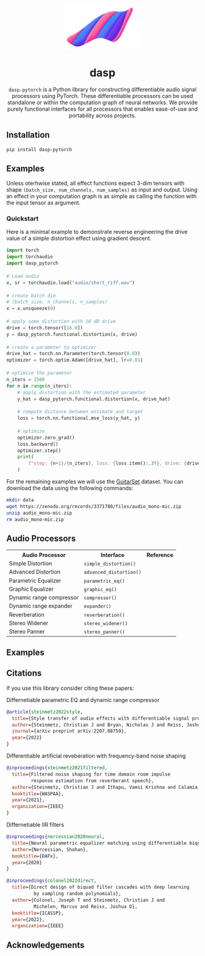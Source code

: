 <div align="center">

<img src="docs/assets/dasp-no-bg.png" width="200px">

# dasp
`dasp-pytorch` is a Python library for constructing differentiable audio signal processors using PyTorch. These differentiable processors can be used standalone or within the computation graph of neural networks. We provide purely functional interfaces for all processors that enables ease-of-use and portability across projects. 

</div>


## Installation 

```
pip install dasp-pytorch
```

## Examples

Unless oterhwise stated, all effect functions expect 3-dim tensors with shape `(batch_size, num_channels, num_samples)` as input and output. Using an effect in your computation graph is as simple as calling the function with the input tensor as argument. 

### Quickstart

Here is a minimal example to demonstrate reverse engineering the drive value of a simple distortion effect using gradient descent. 

```python
import torch
import torchaudio
import dasp_pytorch

# Load audio
x, sr = torchaudio.load("audio/short_riff.wav")

# create batch dim
# (batch_size, n_channels, n_samples)
x = x.unsqueeze(0)

# apply some distortion with 16 dB drive
drive = torch.tensor([16.0])
y = dasp_pytorch.functional.distortion(x, drive)

# create a parameter to optimizer
drive_hat = torch.nn.Parameter(torch.tensor(0.0))
optimizer = torch.optim.Adam([drive_hat], lr=0.01)

# optimize the parameter
n_iters = 2500
for n in range(n_iters):
    # apply distortion with the estimated parameter
    y_hat = dasp_pytorch.functional.distortion(x, drive_hat)

    # compute distance between estimate and target
    loss = torch.nn.functional.mse_loss(y_hat, y)

    # optimize
    optimizer.zero_grad()
    loss.backward()
    optimizer.step()
    print(
        f"step: {n+1}/{n_iters}, loss: {loss.item():.3f}, drive: {drive_hat.item():.3f}"
    )
```

For the remaining examples we will use the [GuitarSet](https://guitarset.weebly.com/) dataset. 
You can download the data using the following commands:
```bash
mkdir data
wget https://zenodo.org/records/3371780/files/audio_mono-mic.zip
unzip audio_mono-mic.zip
rm audio_mono-mic.zip
```

## Audio Processors

<table>
    <tr>
        <th>Audio Processor</th>
        <th>Interface</th>
        <th>Reference</th>
    </tr>
    <tr>
        <td>Simple Distortion</td>
        <td><code>simple_distortion()</code></td>
        <td></a></td>
    </tr>
    <tr>
        <td>Advanced Distortion</td>
        <td><code>advanced_distortion()</code></td>
        <td></a></td>
    </tr>    
    <tr>
        <td>Parametric Equalizer</td>
        <td><code>parametric_eq()</code></td>
        <td></td>
    </tr>
    <tr>
        <td>Graphic Equalizer</td>
        <td><code>graphic_eq()</code></td>
        <td></td>
    </tr>
    <tr>
        <td>Dynamic range compressor</td>
        <td><code>compressor()</code></td>
        <td></td>
    </tr>
    <tr>
        <td>Dynamic range expander</td>
        <td><code>expander()</code></td>
        <td></td>
    </tr>    
    <tr>
        <td>Reverberation</td>
        <td><code>reverberation()</code></td>
        <td></td>
    </tr>
    <tr>
        <td>Stereo Widener</td>
        <td><code>stereo_widener()</code></td>
        <td></td>
    </tr>
    <tr>
        <td>Stereo Panner</td>
        <td><code>stereo_panner()</code></td>
        <td></td>
    </tr>
</table>

## Examples

## Citations

If you use this library consider citing these papers:

Differnetiable parametric EQ and dynamic range compressor
```bibtex
@article{steinmetz2022style,
  title={Style transfer of audio effects with differentiable signal processing},
  author={Steinmetz, Christian J and Bryan, Nicholas J and Reiss, Joshua D},
  journal={arXiv preprint arXiv:2207.08759},
  year={2022}
}
```

Differentiable artificial reveberation with frequency-band noise shaping
```bibtex
@inproceedings{steinmetz2021filtered,
  title={Filtered noise shaping for time domain room impulse 
         response estimation from reverberant speech},
  author={Steinmetz, Christian J and Ithapu, Vamsi Krishna and Calamia, Paul},
  booktitle={WASPAA},
  year={2021},
  organization={IEEE}
}
```

Differnetiable IIR filters
```bibtex
@inproceedings{nercessian2020neural,
  title={Neural parametric equalizer matching using differentiable biquads},
  author={Nercessian, Shahan},
  booktitle={DAFx},
  year={2020}
}
```

```bibtex
@inproceedings{colonel2022direct,
  title={Direct design of biquad filter cascades with deep learning 
          by sampling random polynomials},
  author={Colonel, Joseph T and Steinmetz, Christian J and 
          Michelen, Marcus and Reiss, Joshua D},
  booktitle={ICASSP},
  year={2022},
  organization={IEEE}
```

## Acknowledgements

